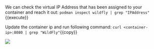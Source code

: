 

We can check the virtual IP Address that has been assigned to your container and reach it out:
`podman inspect wildfly | grep "IPAddress"`{{execute}}

Update the container ip and run following command:
`curl <container-ip>:8080 | grep "WildFly"`{{copy}}

![](https://github.com/fenago/katacoda-scenarios/raw/master/learn-openshift-wildfly/getting-started-with-podman/steps/4/1.png)